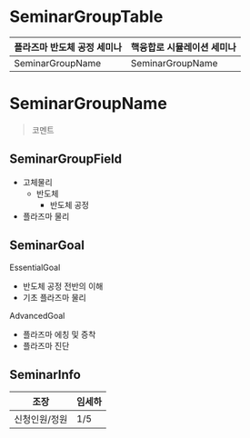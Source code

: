 
# SeminarGroupTable
|플라즈마 반도체 공정 세미나|핵융합로 시뮬레이션 세미나|
|--|--|
|SeminarGroupName|SeminarGroupName|

# SeminarGroupName

> 코멘트

## SeminarGroupField
+ 고체물리
	+ 반도체
		+ 반도체 공정
+ 플라즈마 물리

## SeminarGoal

EssentialGoal
+ 반도체 공정 전반의 이해
+ 기초 플라즈마 물리

AdvancedGoal
+ 플라즈마 에칭 및 증착
+ 플라즈마 진단

## SeminarInfo
|조장|임세하|
|--|--|
|신청인원/정원|1/5|
